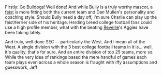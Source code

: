 Firstly: Go Bulldogs! Well done! And while Bully is a truly worthy mascot, a [feist](http://en.wikipedia.org/wiki/Feist_%28dog%29) is more fitting both the current team and Dan Mullen's personality and coaching style. Should Bully need a day off, I'm sure Charlie can play up the feist/terrier side of his heritage. Herding breed college football fans could use a high profile member, what with the beating [Reveille](Reveille)'s Aggies have been taking lately.

And truly, well done SEC -- particularly the West. And I mean all of the West. A single division with the 3 best college football teams in it is... well, it's quality, that's for sure. And an entire division of top 25 teams, more so. While the very idea of rankings based the mere handful of games each team plays even across a whole season is fraught with iffy assumptions and guesswork, Jeff
